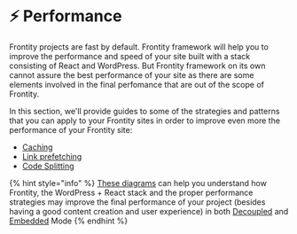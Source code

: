 # ⚡️ Performance

Frontity projects are fast by default. Frontity framework will help you to improve the performance and speed of your site built with a stack consisting of React and WordPress. But Frontity framework on its own cannot assure the best performance of your site as there are some elements involved in the final perfomance that are out of the scope of Frontity.

In this section, we'll provide guides to some of the strategies and patterns that you can apply to your Frontity sites in order to improve even more the performance of your Frontity site:

* [Caching](./caching.md)
* [Link prefetching](./link-prefetching.md)
* [Code Splitting](./code-splitting.md)

{% hint style="info" %}
[These diagrams](https://excalidraw.com/#json=5527408018980864,1NK6kHYXXr1sP3UYp5gQaA) can help you understand how Frontity, the WordPress + React stack and the proper performance strategies may improve the final performance of your project (besides having a good content creation and user experience) in both [Decoupled](https://excalidraw.com/#json=5717016476385280,Kb9bqmOGQ5adE9oTu7fQnw) and [Embedded](https://excalidraw.com/#json=5747703346626560,WnY2H6YSRdmuax05WqCA5Q) Mode
{% endhint %}


